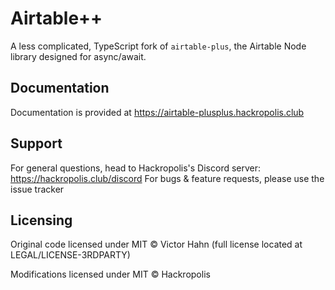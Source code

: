 # Airtable++

A less complicated, TypeScript fork of `airtable-plus`, the Airtable Node library designed for async/await.

## Documentation

Documentation is provided at https://airtable-plusplus.hackropolis.club

## Support

For general questions, head to Hackropolis's Discord server: https://hackropolis.club/discord
For bugs & feature requests, please use the issue tracker

## Licensing

Original code licensed under MIT © Victor Hahn (full license located at LEGAL/LICENSE-3RDPARTY)

Modifications licensed under MIT © Hackropolis
